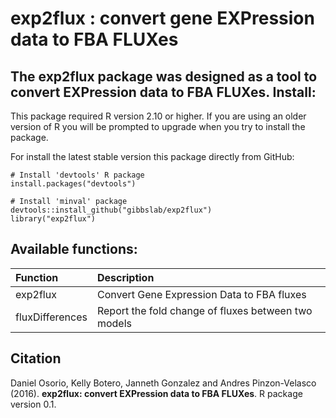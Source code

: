 exp2flux : convert gene EXPression data to FBA FLUXes
======
The **exp2flux** package was designed as a tool to convert EXPression data to FBA FLUXes.
Install:
--------
This package required R version 2.10 or higher. If you are using an older version of R you will be prompted to upgrade when you try to install the package.

For install the latest stable version this package directly from GitHub:
```
# Install 'devtools' R package
install.packages("devtools")

# Install 'minval' package
devtools::install_github("gibbslab/exp2flux")
library("exp2flux")
```

Available functions:
-------------------
|Function | Description |
|:--------|:------------|
|exp2flux|Convert Gene Expression Data to FBA fluxes|
|fluxDifferences|Report the fold change of fluxes between two models|

Citation
--------
Daniel Osorio, Kelly Botero, Janneth Gonzalez and Andres Pinzon-Velasco (2016). **exp2flux: convert EXPression data to FBA FLUXes**. R package version 0.1.
